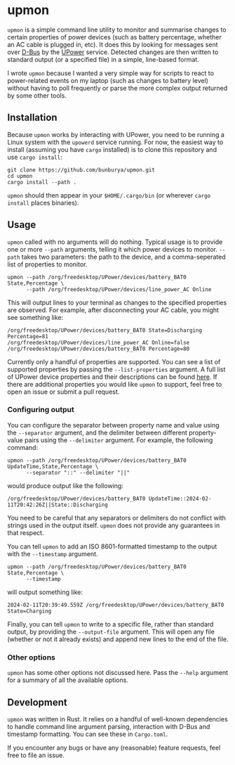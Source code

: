 # upmon

`upmon` is a simple command line utility to monitor and summarise changes to certain properties of power devices (such
as battery percentage, whether an AC cable is plugged in, etc). It does this by looking for messages sent over
[D-Bus](https://www.freedesktop.org/wiki/Software/dbus/) by the [UPower](https://upower.freedesktop.org/) service.
Detected changes are then written to standard output (or a specified file) in a simple, line-based format.

I wrote `upmon` because I wanted a very simple way for scripts to react to power-related events on my laptop (such as
changes to battery level) without having to poll frequently or parse the more complex output returned by some other
tools.

## Installation

Because `upmon` works by interacting with UPower, you need to be running a Linux system with the `upowerd` service
running. For now, the easiest way to install (assuming you have `cargo` installed) is to clone this repository and use
`cargo install`:

```shell
git clone https://github.com/bunburya/upmon.git
cd upmon
cargo install --path .
```

`upmon` should then appear in your `$HOME/.cargo/bin` (or wherever `cargo install` places binaries).

## Usage

`upmon` called with no arguments will do nothing. Typical usage is to provide one or more `--path` arguments, telling it
which power devices to monitor. `--path` takes two parameters: the path to the device, and a comma-seperated list of
properties to monitor.

```shell
upmon --path /org/freedesktop/UPower/devices/battery_BAT0 State,Percentage \
      --path /org/freedesktop/UPower/devices/line_power_AC Online
```

This will output lines to your terminal as changes to the specified properties are observed. For example, after
disconnecting your AC cable, you might see something like:

```
/org/freedesktop/UPower/devices/battery_BAT0 State=Discharging Percentage=81
/org/freedesktop/UPower/devices/line_power_AC Online=false
/org/freedesktop/UPower/devices/battery_BAT0 Percentage=80
```

Currently only a handful of properties are supported.  You can see a list of supported properties by passing the 
`--list-properties` argument. A full list of UPower device properties and their descriptions can be found
[here](https://upower.freedesktop.org/docs/Device.html#id-1.2.4.8.2). If there are additional properties you would like
`upmon` to support, feel free to open an issue or submit a pull request.

### Configuring output

You can configure the separator between property name and value using the `--separator` argument, and the delimiter
between different property-value pairs using the `--delimiter` argument. For example, the following command:

```shell
upmon --path /org/freedesktop/UPower/devices/battery_BAT0 UpdateTime,State,Percentage \
      --separator "::" --delimiter "||" 
```

would produce output like the following:

```
/org/freedesktop/UPower/devices/battery_BAT0 UpdateTime::2024-02-11T20:42:26Z||State::Discharging
```

You need to be careful that any separators or delimiters do not conflict with strings used in the output itself. `upmon`
does not provide any guarantees in that respect.

You can tell `upmon` to add an ISO 8601-formatted timestamp to the output with the `--timestamp` argument.

```shell
upmon --path /org/freedesktop/UPower/devices/battery_BAT0 State,Percentage \
      --timestamp 
```

will output something like:

```
2024-02-11T20:39:49.559Z /org/freedesktop/UPower/devices/battery_BAT0 State=Charging
```

Finally, you can tell `upmon` to write to a specific file, rather than standard output, by providing the `--output-file`
argument. This will open any file (whether or not it already exists) and append new lines to the end of the file.

### Other options

`upmon` has some other options not discussed here. Pass the `--help` argument for a summary of all the available
options.

## Development

`upmon` was written in Rust. It relies on a handful of well-known dependencies to handle command line argument parsing,
interaction with D-Bus and timestamp formatting. You can see these in `Cargo.toml`.

If you encounter any bugs or have any (reasonable) feature requests, feel free to file an issue.